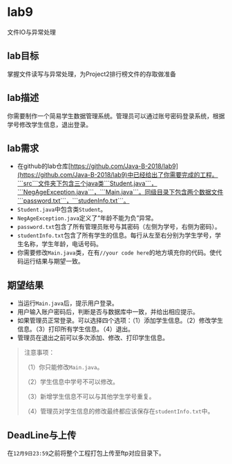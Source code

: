 # lab9
文件IO与异常处理

## lab目标
掌握文件读写与异常处理，为Project2排行榜文件的存取做准备

## lab描述
你需要制作一个简易学生数据管理系统。管理员可以通过账号密码登录系统，根据学号修改学生信息，退出登录。

## lab需求
- 在github的lab仓库[https://github.com/Java-B-2018/lab9](https://github.com/Java-B-2018/lab9)中已经给出了你需要完成的工程。```src```文件夹下包含三个java类```Student.java```，```NegAgeException.java```，```Main.java```。同级目录下包含两个数据文件```password.txt```，```studenInfo.txt```。
- ```Student.java```中包含类```Student```。
- ```NegAgeException.java```定义了“年龄不能为负”异常。
- ```password.txt```包含了所有管理员账号与其密码（左侧为学号，右侧为密码）。
- ```studentInfo.txt```包含了所有学生的信息。每行从左至右分别为学生学号，学生名称，学生年龄，电话号码。
- 你需要修改```Main.java```类，在有```//your code here```的地方填充你的代码。使代码运行结果与期望一致。

## 期望结果
- 当运行```Main.java```后，提示用户登录。
- 用户输入账户密码后，判断是否与数据库中一致，并给出相应提示。
- 如果管理员正常登录。可以选择四个选项：（1）添加学生信息。（2）修改学生信息。（3）打印所有学生信息。（4）退出。
- 管理员在退出之前可以多次添加、修改、打印学生信息。
> 注意事项：
>
>（1）你只能修改```Main.java```。
>
>（2）学生信息中学号不可以修改。
>
>（3）新增学生信息不可以与其他学生学号重复。
>
>（4）管理员对学生信息的修改最终都应该保存在```studentInfo.txt```中。
## DeadLine与上传
在```12月9日23:59```之前将整个工程打包上传至ftp对应目录下。
